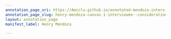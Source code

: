 ```yaml
---
annotation_page_uri: https://Amcclu.github.io/annotated-mendoza-interview/annotations/henry-mendoza-canvas-1-interviewee--consideration--hesitation--gesturing--mimicking.json
annotation_page_slug: henry-mendoza-canvas-1-interviewee--consideration--hesitation--gesturing--mimicking
layout: annotation_page
manifest_label: Henry Mendoza

---
```

